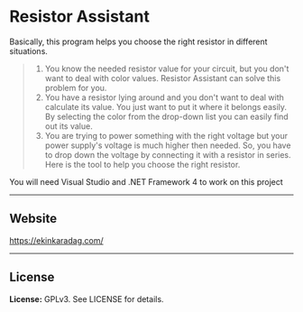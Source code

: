 **Resistor Assistant**
===================


Basically, this program helps you choose the right resistor in different situations.

>  1. You know the needed resistor value for your circuit, but you don't want to deal with color values. Resistor Assistant can solve this
> problem for you.
>  2. You have a resistor lying around and you don't want to deal with calculate its value. You just want to put it where it belongs easily.
> By selecting the color from the drop-down list you can easily find out
> its value.
>  3. You are trying to power something with the right voltage but your power supply's voltage is much higher then needed. So, you have to
> drop down the voltage by connecting it with a resistor in series. Here
> is the tool to help you choose the right resistor.

You will need Visual Studio and .NET Framework 4 to work on this project

----------
## **Website** ##
https://ekinkaradag.com/

----------

**License**
-------

**License:** GPLv3.  See LICENSE for details.
